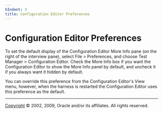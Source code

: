 ```yaml
---
hIndent: 3
title: Configuration Editor Preferences
---
```


# Configuration Editor Preferences

To set the default display of the Configuration Editor More Info pane (on the right of the interview
pane), select File \> Preferences, and choose Test Manager \> Configuration Editor. Check the More
Info box if you want the Configuration Editor to show the More Info panel by default, and uncheck it
if you always want it hidden by default.

You can override this preference from the Configuration Editor\'s View menu, however, when the
harness is restarted the Configuration Editor uses this preference as the default.

----------------------------------------------------------------------------------------------------

[Copyright](../copyright.html) © 2002, 2009, Oracle and/or its affiliates. All rights reserved.
